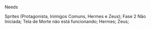 Needs

Sprites (Protagonista, Inimigos Comuns, Hermes e Zeus);
Fase 2 Não Iniciada;
Tela de Morte não está funcionando;
Hermes;
Zeus;
